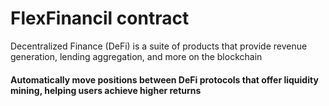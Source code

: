 # FlexFinancil contract

Decentralized Finance (DeFi) is a suite of products that provide revenue generation, lending aggregation, and more on the blockchain  

#### Automatically move positions between DeFi protocols that offer liquidity mining, helping users achieve higher returns  

